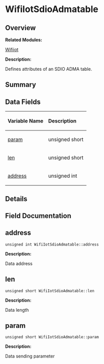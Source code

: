 # WifiIotSdioAdmatable<a name="EN-US_TOPIC_0000001054796541"></a>

## **Overview**<a name="section1531160963191905"></a>

**Related Modules:**

[Wifiiot](wifiiot.md)

**Description:**

Defines attributes of an SDIO ADMA table. 

## **Summary**<a name="section693355360191905"></a>

## Data Fields<a name="pub-attribs"></a>

<a name="table687159974191905"></a>
<table><thead align="left"><tr id="row731474584191905"><th class="cellrowborder" valign="top" width="50%" id="mcps1.1.3.1.1"><p id="p804141896191905"><a name="p804141896191905"></a><a name="p804141896191905"></a>Variable Name</p>
</th>
<th class="cellrowborder" valign="top" width="50%" id="mcps1.1.3.1.2"><p id="p96131426191905"><a name="p96131426191905"></a><a name="p96131426191905"></a>Description</p>
</th>
</tr>
</thead>
<tbody><tr id="row1356678625191905"><td class="cellrowborder" valign="top" width="50%" headers="mcps1.1.3.1.1 "><p id="p1556588158191905"><a name="p1556588158191905"></a><a name="p1556588158191905"></a><a href="wifiiotsdioadmatable.md#a4be6638a41fc71241c16ff631d1523f7">param</a></p>
</td>
<td class="cellrowborder" valign="top" width="50%" headers="mcps1.1.3.1.2 "><p id="p835915689191905"><a name="p835915689191905"></a><a name="p835915689191905"></a>unsigned short </p>
</td>
</tr>
<tr id="row1309660232191905"><td class="cellrowborder" valign="top" width="50%" headers="mcps1.1.3.1.1 "><p id="p35103971191905"><a name="p35103971191905"></a><a name="p35103971191905"></a><a href="wifiiotsdioadmatable.md#a34ec637f87581835a6b3f30ee263d9bd">len</a></p>
</td>
<td class="cellrowborder" valign="top" width="50%" headers="mcps1.1.3.1.2 "><p id="p329423390191905"><a name="p329423390191905"></a><a name="p329423390191905"></a>unsigned short </p>
</td>
</tr>
<tr id="row1251829654191905"><td class="cellrowborder" valign="top" width="50%" headers="mcps1.1.3.1.1 "><p id="p161478539191905"><a name="p161478539191905"></a><a name="p161478539191905"></a><a href="wifiiotsdioadmatable.md#aa6d5b2cad12af7ed7ea081e88f45358c">address</a></p>
</td>
<td class="cellrowborder" valign="top" width="50%" headers="mcps1.1.3.1.2 "><p id="p2031700162191905"><a name="p2031700162191905"></a><a name="p2031700162191905"></a>unsigned int </p>
</td>
</tr>
</tbody>
</table>

## **Details**<a name="section1535046953191905"></a>

## **Field Documentation**<a name="section1836253605191905"></a>

## address<a name="aa6d5b2cad12af7ed7ea081e88f45358c"></a>

```
unsigned int WifiIotSdioAdmatable::address
```

 **Description:**

Data address 

## len<a name="a34ec637f87581835a6b3f30ee263d9bd"></a>

```
unsigned short WifiIotSdioAdmatable::len
```

 **Description:**

Data length 

## param<a name="a4be6638a41fc71241c16ff631d1523f7"></a>

```
unsigned short WifiIotSdioAdmatable::param
```

 **Description:**

Data sending parameter 


